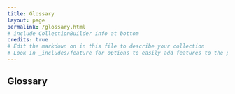 ```yaml
---
title: Glossary
layout: page 
permalink: /glossary.html
# include CollectionBuilder info at bottom
credits: true
# Edit the markdown on in this file to describe your collection
# Look in _includes/feature for options to easily add features to the page
---
```





## Glossary 